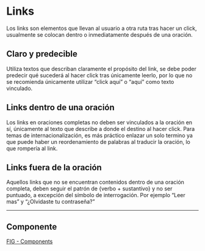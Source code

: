 # Links

Los links son elementos que llevan al usuario a otra ruta tras hacer un click, usualmente se colocan dentro o inmediatamente después de una oración.

## Claro y predecible

Utiliza textos que describan claramente el propósito del link, se debe poder predecir qué sucederá al hacer click tras únicamente leerlo, por lo que no se recomienda únicamente utilizar “click aquí” o “aquí” como texto vinculado. 

## Links dentro de una oración

Los links en oraciones completas no deben ser vinculados a la oración en sí, únicamente al texto que describe a donde el destino al hacer click. Para temas de internacionalización, es más práctico enlazar un solo termino ya que puede haber un reordenamiento de palabras al traducir la oración, lo que rompería al link.

## Links fuera de la oración

Aquellos links que no se encuentran contenidos dentro de una oración completa, deben seguir el patrón de {verbo + sustantivo} y no ser puntuado, a excepción del símbolo de interrogación. Por ejemplo “Leer mas” y “¿Olvidaste tu contraseña?”

---
## Componente

[FIG - Components](https://www.figma.com/file/adTpzuue9VJyGt5D6bb45F/FIG---Components?node-id=2449%3A3016)